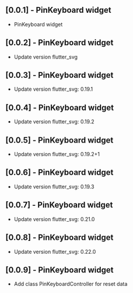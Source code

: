 ## [0.0.1] - PinKeyboard widget

* PinKeyboard widget

## [0.0.2] - PinKeyboard widget

* Update version flutter_svg

## [0.0.3] - PinKeyboard widget

* Update version flutter_svg: 0.19.1

## [0.0.4] - PinKeyboard widget

* Update version flutter_svg: 0.19.2

## [0.0.5] - PinKeyboard widget

* Update version flutter_svg: 0.19.2+1

## [0.0.6] - PinKeyboard widget

* Update version flutter_svg: 0.19.3

## [0.0.7] - PinKeyboard widget

* Update version flutter_svg: 0.21.0

## [0.0.8] - PinKeyboard widget

* Update version flutter_svg: 0.22.0

## [0.0.9] - PinKeyboard widget

* Add class PinKeyboardController for reset data
